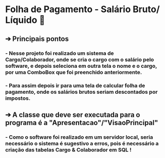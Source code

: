 #  Folha de Pagamento - Salário Bruto/ Líquido 📝
##  ➔ Principais pontos
### - Nesse projeto foi realizado um sistema de Cargo/Colaborador, onde se cria o cargo com o salário pelo software, e depois seleciona em outra tela o nome e o cargo, por uma ComboBox que foi preenchido anteriormente.
### - Para assim depois ir para uma tela de calcular folha de pagamento, onde os salários brutos seriam descontados por impostos.
##  ➔ A classe que deve ser executada para o programa é a "Apresentacao"/"VisaoPrincipal" 
### - Como o software foi realizado em um servidor local, seria necessário o sistema é sugestivo a erros, pois é necessário a criação das tabelas Cargo & Colaborador em SQL !
